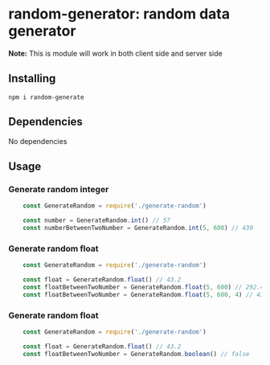 # random-generator: random data generator

**Note:** This is module will work in both client side and server side

## Installing

```
npm i random-generate
```

## Dependencies

No dependencies

## Usage
### Generate random integer
```js
    const GenerateRandom = require('./generate-random')

    const number = GenerateRandom.int() // 57
    const numberBetweenTwoNumber = GenerateRandom.int(5, 600) // 430
```

### Generate random float
```js
    const GenerateRandom = require('./generate-random')

    const float = GenerateRandom.float() // 43.2
    const floatBetweenTwoNumber = GenerateRandom.float(5, 600) // 292.4
    const floatBetweenTwoNumber = GenerateRandom.float(5, 600, 4) // 438.9023
```

### Generate random float
```js
    const GenerateRandom = require('./generate-random')

    const float = GenerateRandom.float() // 43.2
    const floatBetweenTwoNumber = GenerateRandom.boolean() // false
```
